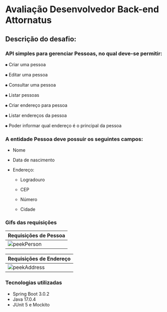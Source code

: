# Avaliação Desenvolvedor Back-end Attornatus

## Descrição do desafio: 

### API simples para gerenciar Pessoas, no qual deve-se permitir:
⦁	Criar uma pessoa

⦁	Editar uma pessoa 

⦁	Consultar uma pessoa 

⦁	Listar pessoas 

⦁	Criar endereço para pessoa 

⦁	Listar endereços da pessoa 

⦁	Poder informar qual endereço é o principal da pessoa  

### A entidade Pessoa deve possuir os seguintes campos:

- Nome

- Data de nascimento

- Endereço:

  -	Logradouro
  
  - CEP
  
  - Número
  
  -	Cidade
  
  
 ### Gifs das requisições
  
  
| Requisições de Pessoa  |
| ------------- |
| ![peekPerson](https://user-images.githubusercontent.com/87953006/217106692-843b4dcf-ded0-47d4-ac64-00ae8b0c4eb3.gif)  |


  
| Requisições de Endereço |
| ------------- |
| ![peekAddress](https://user-images.githubusercontent.com/87953006/217106700-0ceb20eb-cee0-4852-97e9-474492a252b4.gif)  |





 ### Tecnologias utilizadas
 - Spring Boot 3.0.2
 - Java 17.0.4
 - JUnit 5 e Mockito

